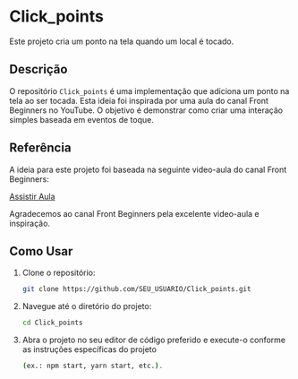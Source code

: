 # Click_points

Este projeto cria um ponto na tela quando um local é tocado.

## Descrição

O repositório `Click_points` é uma implementação que adiciona um ponto na tela ao ser tocada. Esta ideia foi inspirada por uma aula do canal Front Beginners no YouTube. O objetivo é demonstrar como criar uma interação simples baseada em eventos de toque.

## Referência

A ideia para este projeto foi baseada na seguinte video-aula do canal Front Beginners:

[Assistir Aula](https://www.youtube.com/watch?v=dOsBtM2U018&t=1871s)

Agradecemos ao canal Front Beginners pela excelente video-aula e inspiração.

## Como Usar

1. Clone o repositório:
   ```bash
   git clone https://github.com/SEU_USUARIO/Click_points.git

2. Navegue até o diretório do projeto:
    ```bash
    cd Click_points

4. Abra o projeto no seu editor de código preferido e execute-o conforme as instruções específicas do projeto
   ```bash
   (ex.: npm start, yarn start, etc.).
